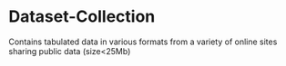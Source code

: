 # Dataset-Collection
Contains tabulated data in various formats from a variety of online sites sharing public data (size<25Mb)
